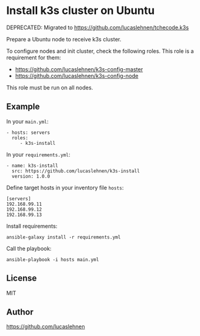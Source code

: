 Install k3s cluster on Ubuntu
=========

DEPRECATED: Migrated to https://github.com/lucaslehnen/tchecode.k3s


Prepare a Ubuntu node to receive k3s cluster.

To configure nodes and init cluster, check the following roles. This role is a requirement for them:
- https://github.com/lucaslehnen/k3s-config-master
- https://github.com/lucaslehnen/k3s-config-node

This role must be run on all nodes.

Example
----------------

In your `main.yml`:

    - hosts: servers
      roles:
         - k3s-install

In your `requirements.yml`:

    - name: k3s-install
      src: https://github.com/lucaslehnen/k3s-install
      version: 1.0.0

Define target hosts in your inventory file `hosts`:

    [servers]
    192.168.99.11
    192.168.99.12
    192.168.99.13

Install requirements:

```
ansible-galaxy install -r requirements.yml
```

Call the playbook:

    ansible-playbook -i hosts main.yml

License
-------

MIT

Author
------------------

https://github.com/lucaslehnen